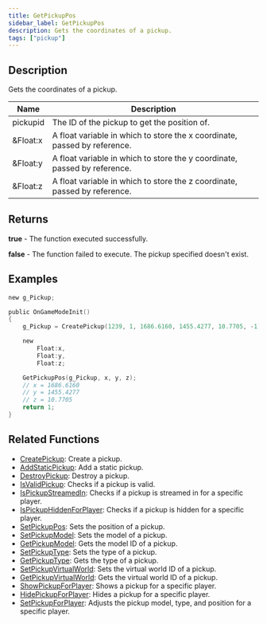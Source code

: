 ```yaml
---
title: GetPickupPos
sidebar_label: GetPickupPos
description: Gets the coordinates of a pickup.
tags: ["pickup"]
---
```


<VersionWarn version='omp v1.1.0.2612' />

## Description

Gets the coordinates of a pickup.

| Name     | Description                                                               |
|----------|---------------------------------------------------------------------------|
| pickupid | The ID of the pickup to get the position of.                              |
| &Float:x | A float variable in which to store the x coordinate, passed by reference. |
| &Float:y | A float variable in which to store the y coordinate, passed by reference. |
| &Float:z | A float variable in which to store the z coordinate, passed by reference. |

## Returns

**true** - The function executed successfully.

**false** - The function failed to execute. The pickup specified doesn't exist.

## Examples

```c
new g_Pickup;

public OnGameModeInit()
{
    g_Pickup = CreatePickup(1239, 1, 1686.6160, 1455.4277, 10.7705, -1);

    new 
        Float:x,
        Float:y,
        Float:z;

    GetPickupPos(g_Pickup, x, y, z);
    // x = 1686.6160
    // y = 1455.4277
    // z = 10.7705
    return 1;
}
```

## Related Functions

- [CreatePickup](CreatePickup): Create a pickup.
- [AddStaticPickup](AddStaticPickup): Add a static pickup.
- [DestroyPickup](DestroyPickup): Destroy a pickup.
- [IsValidPickup](IsValidPickup): Checks if a pickup is valid.
- [IsPickupStreamedIn](IsPickupStreamedIn): Checks if a pickup is streamed in for a specific player.
- [IsPickupHiddenForPlayer](IsPickupHiddenForPlayer): Checks if a pickup is hidden for a specific player.
- [SetPickupPos](SetPickupPos): Sets the position of a pickup.
- [SetPickupModel](SetPickupModel): Sets the model of a pickup.
- [GetPickupModel](GetPickupModel): Gets the model ID of a pickup.
- [SetPickupType](SetPickupType): Sets the type of a pickup.
- [GetPickupType](GetPickupType): Gets the type of a pickup.
- [SetPickupVirtualWorld](SetPickupVirtualWorld): Sets the virtual world ID of a pickup.
- [GetPickupVirtualWorld](GetPickupVirtualWorld): Gets the virtual world ID of a pickup.
- [ShowPickupForPlayer](ShowPickupForPlayer): Shows a pickup for a specific player.
- [HidePickupForPlayer](HidePickupForPlayer): Hides a pickup for a specific player.
- [SetPickupForPlayer](SetPickupForPlayer): Adjusts the pickup model, type, and position for a specific player.
